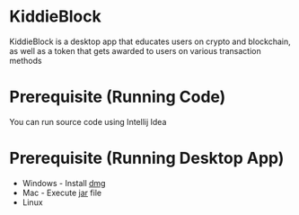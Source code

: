 # KiddieBlock
KiddieBlock is a desktop app that educates users on crypto and blockchain, as well as a token that gets awarded to users on various transaction methods

# Prerequisite (Running Code)
You can run source code using Intellij Idea 

# Prerequisite (Running Desktop App)
- Windows - Install [dmg](https://github.com/develNerd/KiddieBlock/blob/main/examples/JiddieBlock-1.0.0.dmg) 
- Mac - Execute [jar](https://github.com/develNerd/KiddieBlock/blob/main/examples/JiddieBlock-jvm-1.0-SNAPSHOT.jar) file
- Linux 
